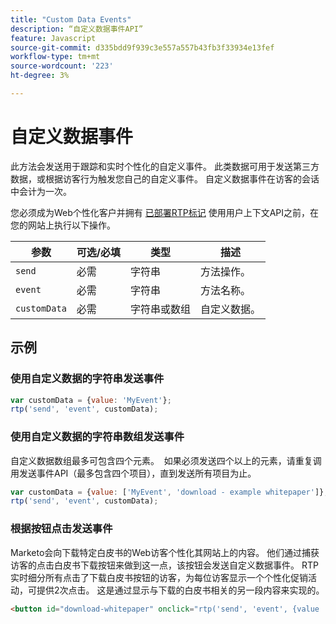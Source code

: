 ```yaml
---
title: "Custom Data Events"
description: “自定义数据事件API”
feature: Javascript
source-git-commit: d335bdd9f939c3e557a557b43fb3f33934e13fef
workflow-type: tm+mt
source-wordcount: '223'
ht-degree: 3%

---
```



# 自定义数据事件

此方法会发送用于跟踪和实时个性化的自定义事件。 此类数据可用于发送第三方数据，或根据访客行为触发您自己的自定义事件。 自定义数据事件在访客的会话中会计为一次。

您必须成为Web个性化客户并拥有 [已部署RTP标记](https://experienceleague.adobe.com/en/docs/marketo/using/product-docs/web-personalization/rtp-tag-implementation/deploy-the-rtp-javascript) 使用用户上下文API之前，在您的网站上执行以下操作。

| 参数 | 可选/必填 | 类型 | 描述 |
|---|---|---|---|
| `send` | 必需 | 字符串 | 方法操作。 |
| `event` | 必需 | 字符串 | 方法名称。 |
| `customData` | 必需 | 字符串或数组 | 自定义数据。 |

## 示例

### 使用自定义数据的字符串发送事件

```javascript
var customData = {value: 'MyEvent'};
rtp('send', 'event', customData);
```

### 使用自定义数据的字符串数组发送事件

自定义数据数组最多可包含四个元素。  如果必须发送四个以上的元素，请重复调用发送事件API（最多包含四个项目），直到发送所有项目为止。

```javascript
var customData = {value: ['MyEvent', 'download - example whitepaper']};
rtp('send', 'event', customData);
```

### 根据按钮点击发送事件

Marketo会向下载特定白皮书的Web访客个性化其网站上的内容。 他们通过捕获访客的点击白皮书下载按钮来做到这一点，该按钮会发送自定义数据事件。 RTP实时细分所有点击了下载白皮书按钮的访客，为每位访客显示一个个性化促销活动，可提供2次点击。 这是通过显示与下载的白皮书相关的另一段内容来实现的。

```html
<button id="download-whitepaper" onclick="rtp('send', 'event', {value :'download - example whitepaper'})">Download</button>
```
